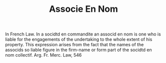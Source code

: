 ---
title: Associe En Nom
permalink: "/definitions/associe-en-nom.html"
body: In French Law. In a socidtd en commandite an associd en nom is one who is liable
  for the engagements of the undertaking to the whole extent of his property. This
  expression arises from the fact that the names of the associds so liable figure
  in the firm-name or form part of the socidtd en nom collectif. Arg. Fr. Merc. Law,
  546
published_at: '2018-07-07'
layout: post
---